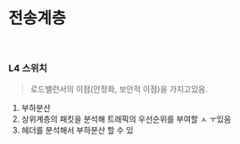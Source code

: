 # 전송계층

</br>

### L4 스위치

>로드밸런서의 이점(안정화, 보안적 이점)을 가지고있음.

1. 부하분산
2. 상위계층의 패킷을 분석해 트래픽의 우선순위를 부여할 ㅅ ㅜ있음
3. 헤더를 분석해서 부하분산 할 수 있
